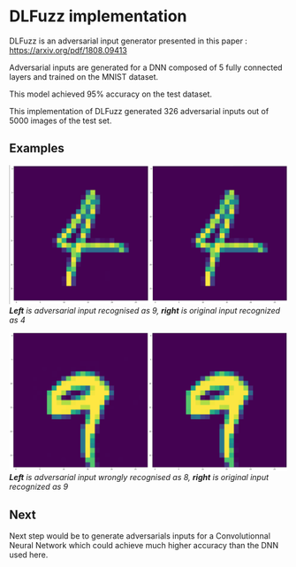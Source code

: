 # DLFuzz implementation

DLFuzz is an adversarial input generator presented in this paper : https://arxiv.org/pdf/1808.09413

Adversarial inputs are generated for a DNN composed of 5 fully connected layers and trained on the MNIST dataset.

This model achieved 95% accuracy on the test dataset. 

This implementation of DLFuzz generated 326 adversarial inputs out of 5000 images of the test set.

## Examples

![capture 1](images/capture_1.png)
***Left** is adversarial input recognised as 9, **right** is original input recognized as 4*

![capture 2](images/capture_2.png)
***Left** is adversarial input wrongly recognised as 8, **right** is original input recognized as 9*

## Next

Next step would be to generate adversarials inputs for a Convolutionnal Neural Network which could achieve much higher accuracy than the DNN used here.
